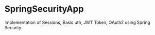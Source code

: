 # SpringSecurityApp
 Implementation of Sessions, Basic uth, JWT Token, OAuth2 using Spring Security
